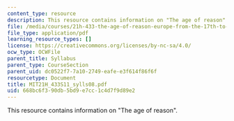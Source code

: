 ```yaml
---
content_type: resource
description: This resource contains information on "The age of reason".
file: /media/courses/21h-433-the-age-of-reason-europe-from-the-17th-to-the-early-19th-centuries-spring-2011/668bc6f390db5bd9e7cc1c4d7f9d89e2_MIT21H_433S11_sylls08.pdf
file_type: application/pdf
learning_resource_types: []
license: https://creativecommons.org/licenses/by-nc-sa/4.0/
ocw_type: OCWFile
parent_title: Syllabus
parent_type: CourseSection
parent_uid: dc0522f7-7a10-2749-eafe-e3f614f86f6f
resourcetype: Document
title: MIT21H_433S11_sylls08.pdf
uid: 668bc6f3-90db-5bd9-e7cc-1c4d7f9d89e2
---
```

This resource contains information on "The age of reason".